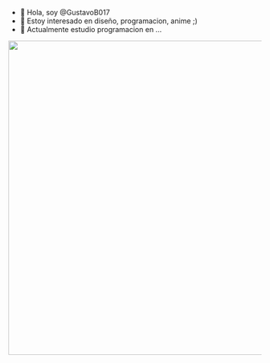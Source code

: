 - 👋 Hola, soy @GustavoB017
- 👀 Estoy interesado en diseño, programacion, anime ;)
- 🌱 Actualmente estudio programacion en ...

<img width="626" src="https://parquesoft.com/wp-content/uploads/2020/05/PS-Corp.png" >






<!---
GustavoB017/GustavoB017 is a ✨ special ✨ repository because its `README.md` (this file) appears on your GitHub profile.
You can click the Preview link to take a look at your changes.
--->
